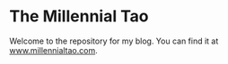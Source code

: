 # The Millennial Tao
Welcome to the repository for my blog. You can find it at www.millennialtao.com.
